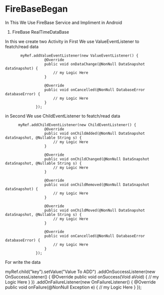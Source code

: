 # FireBaseBegan
In This We Use FireBase Service and Impliment in Android

1. FireBase RealTimeDataBase 

In this we create two Activity in 
First We use ValueEventListener to featch/read data

           myRef.addValueEventListener(new ValueEventListener() {
                      @Override
                      public void onDataChange(@NonNull DataSnapshot dataSnapshot) {
                          // my Logic Here
                      }

                      @Override
                      public void onCancelled(@NonNull DatabaseError databaseError) {
                          // my Logic Here
                      }
                  });

in Second We use ChildEventListener to featch/read data

          myRef.addChildEventListener(new ChildEventListener() {
                      @Override
                      public void onChildAdded(@NonNull DataSnapshot dataSnapshot, @Nullable String s) {
                          // my Logic Here
                      }

                      @Override
                      public void onChildChanged(@NonNull DataSnapshot dataSnapshot, @Nullable String s) {
                          // my Logic Here
                      }

                      @Override
                      public void onChildRemoved(@NonNull DataSnapshot dataSnapshot) {
                          // my Logic Here
                      }

                      @Override
                      public void onChildMoved(@NonNull DataSnapshot dataSnapshot, @Nullable String s) {
                          // my Logic Here
                      }

                      @Override
                      public void onCancelled(@NonNull DatabaseError databaseError) {
                          // my Logic Here
                      }
                  });
                  
For write the data

myRef.child("key").setValue("Value To ADD")
                .addOnSuccessListener(new OnSuccessListener<Void>() {
                    @Override
                    public void onSuccess(Void aVoid) {
                          // my Logic Here
                      }
                })
                .addOnFailureListener(new OnFailureListener() {
                    @Override
                    public void onFailure(@NonNull Exception e) {
                          // my Logic Here
                      }
                });
